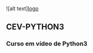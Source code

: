  ![alt text][logo](https://www.youtube.com/@CursoemVideo/playlists)
 ## CEV-PYTHON3
 ### Curso em vídeo de Python3
